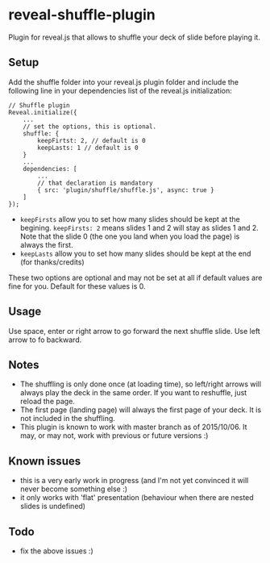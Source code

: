 # reveal-shuffle-plugin

Plugin for reveal.js that allows to shuffle your deck of slide before playing it.


## Setup

Add the shuffle folder into your reveal.js plugin folder and include the following line in your dependencies list of the reveal.js initialization:

```
// Shuffle plugin
Reveal.initialize({
    ...
    // set the options, this is optional.
    shuffle: {
    	keepFirtst: 2, // default is 0
    	keepLasts: 1 // default is 0
	}
    ...
    dependencies: [
        ...
        // that declaration is mandatory
        { src: 'plugin/shuffle/shuffle.js', async: true }
    ]
});
```
* `keepFirsts` allow you to set how many slides should be kept at the begining. `keepFirsts: 2` means slides 1 and 2 will stay as slides 1 and 2.
Note that the slide 0 (the one you land when you load the page) is always the first.
* `keepLasts` allow you to set how many slides should be kept at the end (for thanks/credits)

These two options are optional and may not be set at all if default values are fine for you. Default for these values is 0.

## Usage
Use space, enter or right arrow to go forward the next shuffle slide. Use left arrow to fo backward.


## Notes

* The shuffling is only done once (at loading time), so left/right arrows will always play the deck in the same order.
If you want to reshuffle, just reload the page.
* The first page (landing page) will always the first page of your deck. It is not included in the shuffling.
* This plugin is known to work with master branch as of 2015/10/06. It may, or may not, work with previous or future versions :)

## Known issues

* this is a very early work in progress (and I'm not yet convinced it will never become something else :)
* it only works with 'flat' presentation (behaviour when there are nested slides is undefined)

## Todo

* fix the above issues :)

